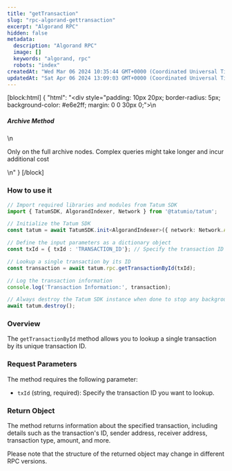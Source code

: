 ```yaml
---
title: "getTransaction"
slug: "rpc-algorand-gettransaction"
excerpt: "Algorand RPC"
hidden: false
metadata: 
  description: "Algorand RPC"
  image: []
  keywords: "algorand, rpc"
  robots: "index"
createdAt: "Wed Mar 06 2024 10:35:44 GMT+0000 (Coordinated Universal Time)"
updatedAt: "Sat Apr 06 2024 13:09:03 GMT+0000 (Coordinated Universal Time)"
---
```

[block:html]
{
  "html": "<div style=\"padding: 10px 20px; border-radius: 5px; background-color: #e6e2ff; margin: 0 0 30px 0;\">\n  <h5>Archive Method</h5>\n  <p>Only on the full archive nodes. Complex queries might take longer and incur additional cost</p>\n</div>"
}
[/block]


### How to use it

```typescript
// Import required libraries and modules from Tatum SDK
import { TatumSDK, AlgorandIndexer, Network } from '@tatumio/tatum';

// Initialize the Tatum SDK
const tatum = await TatumSDK.init<AlgorandIndexer>({ network: Network.ALGORAND_INDEXER });

// Define the input parameters as a dictionary object
const txId = { txId : 'TRANSACTION_ID'}; // Specify the transaction ID you want to lookup (string).

// Lookup a single transaction by its ID
const transaction = await tatum.rpc.getTransactionById(txId);

// Log the transaction information
console.log('Transaction Information:', transaction);

// Always destroy the Tatum SDK instance when done to stop any background processes
await tatum.destroy();
```

### Overview

The `getTransactionById` method allows you to lookup a single transaction by its unique transaction ID.

### Request Parameters

The method requires the following parameter:

- `txId` (string, required): Specify the transaction ID you want to lookup.

### Return Object

The method returns information about the specified transaction, including details such as the transaction's ID, sender address, receiver address, transaction type, amount, and more.

Please note that the structure of the returned object may change in different RPC versions.
